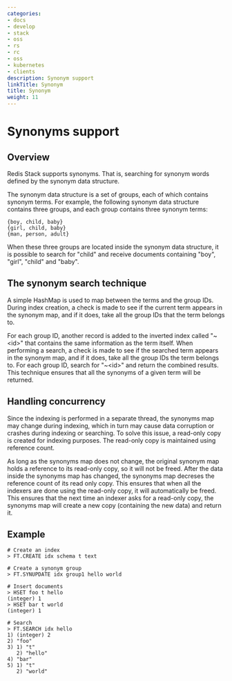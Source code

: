 ```yaml
---
categories:
- docs
- develop
- stack
- oss
- rs
- rc
- oss
- kubernetes
- clients
description: Synonym support
linkTitle: Synonym
title: Synonym
weight: 11
---
```


# Synonyms support

## Overview

Redis Stack supports synonyms. That is, searching for synonym words defined by the synonym data structure.

The synonym data structure is a set of groups, each of which contains synonym terms. For example, the following synonym data structure contains three groups, and each group contains three synonym terms:

```
{boy, child, baby}
{girl, child, baby}
{man, person, adult}
```

When these three groups are located inside the synonym data structure, it is possible to search for "child" and receive documents containing "boy", "girl", "child" and "baby".

## The synonym search technique

A simple HashMap is used to map between the terms and the group IDs. During index creation, a check is made to see if the current term appears in the synonym map, and if it does, take all the group IDs that the term belongs to.

For each group ID, another record is added to the inverted index called "\~\<id\>" that contains the same information as the term itself. When performing a search, a check is made to see if the searched term appears in the synonym map, and if it does, take all the group IDs the term belongs to. For each group ID, search for "\~\<id\>" and return the combined results. This technique ensures that all the synonyms of a given term will be returned.

## Handling concurrency

Since the indexing is performed in a separate thread, the synonyms map may change during indexing, which in turn may cause data corruption or crashes during indexing or searching. To solve this issue, a read-only copy is created for indexing purposes. The read-only copy is maintained using reference count.

As long as the synonyms map does not change, the original synonym map holds a reference to its read-only copy, so it will not be freed. After the data inside the synonyms map has changed, the synonyms map decreses the reference count of its read only copy. This ensures that when all the indexers are done using the read-only copy, it will automatically be freed. This ensures that the next time an indexer asks for a read-only copy, the synonyms map will create a new copy (containing the new data) and return it.

## Example

```
# Create an index
> FT.CREATE idx schema t text

# Create a synonym group 
> FT.SYNUPDATE idx group1 hello world

# Insert documents
> HSET foo t hello
(integer) 1
> HSET bar t world
(integer) 1

# Search
> FT.SEARCH idx hello
1) (integer) 2
2) "foo"
3) 1) "t"
   2) "hello"
4) "bar"
5) 1) "t"
   2) "world"
```
